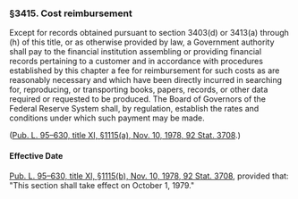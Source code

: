 ### §3415. Cost reimbursement ###

Except for records obtained pursuant to section 3403(d) or 3413(a) through (h) of this title, or as otherwise provided by law, a Government authority shall pay to the financial institution assembling or providing financial records pertaining to a customer and in accordance with procedures established by this chapter a fee for reimbursement for such costs as are reasonably necessary and which have been directly incurred in searching for, reproducing, or transporting books, papers, records, or other data required or requested to be produced. The Board of Governors of the Federal Reserve System shall, by regulation, establish the rates and conditions under which such payment may be made.

([Pub. L. 95–630, title XI, §1115(a), Nov. 10, 1978, 92 Stat. 3708](/statviewer.htm?volume=92&page=3708).)

#### Effective Date ####

[Pub. L. 95–630, title XI, §1115(b), Nov. 10, 1978, 92 Stat. 3708](/statviewer.htm?volume=92&page=3708), provided that: "This section shall take effect on October 1, 1979."